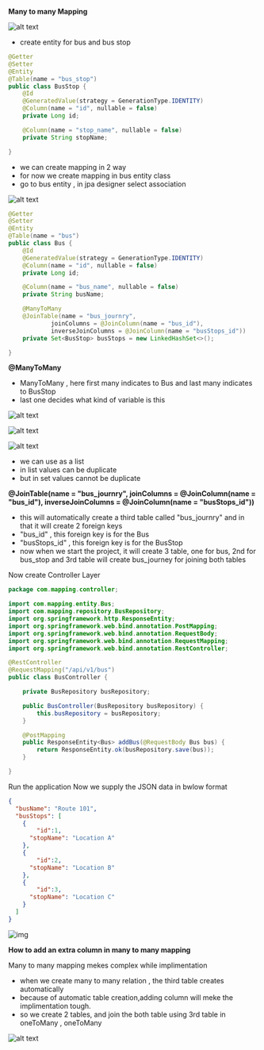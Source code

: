 **Many to many Mapping**

![alt text](https://i.ibb.co/QJ9T0jz/image.png)

* create entity for bus and bus stop

```java
@Getter
@Setter
@Entity
@Table(name = "bus_stop")
public class BusStop {
    @Id
    @GeneratedValue(strategy = GenerationType.IDENTITY)
    @Column(name = "id", nullable = false)
    private Long id;

    @Column(name = "stop_name", nullable = false)
    private String stopName;

}
```

* we can create mapping in 2 way
* for now we create mapping in bus entity class
* go to bus entity , in jpa designer select association

![alt text](https://i.ibb.co/mhRdQRz/image.png)

```java
@Getter
@Setter
@Entity
@Table(name = "bus")
public class Bus {
    @Id
    @GeneratedValue(strategy = GenerationType.IDENTITY)
    @Column(name = "id", nullable = false)
    private Long id;

    @Column(name = "bus_name", nullable = false)
    private String busName;

    @ManyToMany
    @JoinTable(name = "bus_journry",
            joinColumns = @JoinColumn(name = "bus_id"),
            inverseJoinColumns = @JoinColumn(name = "busStops_id"))
    private Set<BusStop> busStops = new LinkedHashSet<>();

}

```
**@ManyToMany**
* ManyToMany , here first many indicates to Bus and last many indicates to BusStop
* last one decides what kind of variable is this  

![alt text](https://i.ibb.co/t34fspT/image.png)

![alt text](https://i.ibb.co/6gpcPLZ/image.png)

![alt text](https://i.ibb.co/ZY87S40/image.png)

* we can use as a list 
* in list values can be duplicate 
* but in set values cannot be duplicate

**@JoinTable(name = "bus_journry",
            joinColumns = @JoinColumn(name = "bus_id"),
            inverseJoinColumns = @JoinColumn(name = "busStops_id"))**
* this will automatically create a third table called "bus_journry" and in that it will create 2 foreign keys 
* "bus_id" , this foreign key is for the Bus 
* "busStops_id" , this foreign key is for the BusStop
* now when we start the project, it will create 3 table, one for bus, 2nd for bus_stop and 3rd table will create bus_journey for joining both tables

Now create Controller Layer

```java
package com.mapping.controller;

import com.mapping.entity.Bus;
import com.mapping.repository.BusRepository;
import org.springframework.http.ResponseEntity;
import org.springframework.web.bind.annotation.PostMapping;
import org.springframework.web.bind.annotation.RequestBody;
import org.springframework.web.bind.annotation.RequestMapping;
import org.springframework.web.bind.annotation.RestController;

@RestController
@RequestMapping("/api/v1/bus")
public class BusController {

    private BusRepository busRepository;

    public BusController(BusRepository busRepository) {
        this.busRepository = busRepository;
    }

    @PostMapping
    public ResponseEntity<Bus> addBus(@RequestBody Bus bus) {
        return ResponseEntity.ok(busRepository.save(bus));
    }

}

```
Run the application
Now we supply the JSON data in bwlow format

```JSON
{
  "busName": "Route 101",
  "busStops": [
    {
        "id":1,
      "stopName": "Location A"
    },
    {
        "id":2,
      "stopName": "Location B"
    },
    {
        "id":3,
      "stopName": "Location C"
    }
  ]
}
```

![img](https://i.ibb.co/Przprp5/image.png)

**How to add an extra column in many to many mapping**

Many to many mapping mekes complex while implimentation

* when we create many to many relation , the third table creates automatically 
* because of automatic table creation,adding column will meke the implimentation tough.
* so we create 2 tables, and join the both table using 3rd table in oneToMany , oneToMany

![alt text](https://i.ibb.co/413WwLF/image.png)

